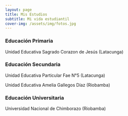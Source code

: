 ```yaml
---
layout: page
title: Mis Estudios 
subtitle: Mi vida estudiantil   
cover-img: /assets/img/fotos.jpg
---
```


### Educación Primaria

Unidad Educativa Sagrado Corazon de Jesús (Latacunga)





### Educación Secundaria
Unidad Educativa Particular Fae N°5 (Latacunga)


Unidad Educativa Amelia Gallegos Díaz (Riobamba)



### Educación Universitaria
Universidad Nacional de Chimborazo (Riobamba)



